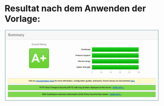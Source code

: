 # Resultat nach dem Anwenden der Vorlage:
![alt text](https://github.com/dwydler/IIS-Crypto/blob/main/templates/windows-server-2019/windows-server-2019build1809_2022-07-16_10-50.png?raw=true)
